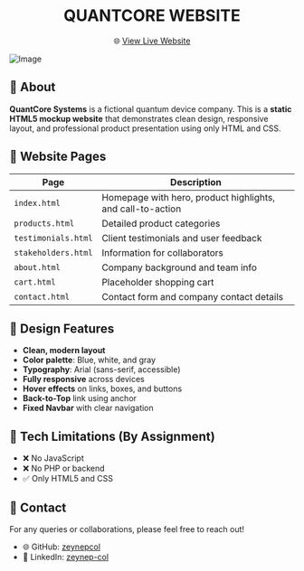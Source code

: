 <h1 align="center">QUANTCORE WEBSITE</h1>

<p align="center">
  🌐 <a href="https://quantcore-systems.netlify.app/" target="_blank">View Live Website</a>
</p>


![Image](https://github.com/user-attachments/assets/d4d17a3e-c245-457c-9fe4-3712d1b442ff)


## 🧠 About

**QuantCore Systems** is a fictional quantum device company. This is a **static HTML5 mockup website** that demonstrates clean design, responsive layout, and professional product presentation using only HTML and CSS.


## 📁 Website Pages

| Page                 | Description                                                             |
|----------------------|-------------------------------------------------------------------------|
| `index.html`         | Homepage with hero, product highlights, and call-to-action              |
| `products.html`      | Detailed product categories                                             |
| `testimonials.html`  | Client testimonials and user feedback                                   |
| `stakeholders.html`  | Information for collaborators                                           |
| `about.html`         | Company background and team info                                        |
| `cart.html`          | Placeholder shopping cart                                               |
| `contact.html`       | Contact form and company contact details                                |



## 🎨 Design Features

- **Clean, modern layout**
- **Color palette**: Blue, white, and gray
- **Typography**: Arial (sans-serif, accessible)
- **Fully responsive** across devices
- **Hover effects** on links, boxes, and buttons
- **Back-to-Top** link using anchor
- **Fixed Navbar** with clear navigation


## 🚫 Tech Limitations (By Assignment)

- ❌ No JavaScript
- ❌ No PHP or backend
- ✅ Only HTML5 and CSS


## 📡 Contact

For any queries or collaborations, please feel free to reach out!

- 🌐 GitHub: [zeynepcol](https://github.com/zeynepcol)  
- 👤 LinkedIn: [zeynep-col](https://www.linkedin.com/in/zeynep-col)
